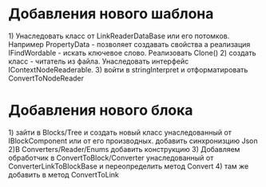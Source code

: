﻿<h1>Добавления нового шаблона</h1>
<p>
1)  Унаследовать класс от LinkReaderDataBase или его потомков. 
Например PropertyData - позволяет создавать свойства а реализация IFindWordable - искать ключевое слово.
Реализовать Clone()
2) создать класс - читатель из файла. Унаследовать интерфейс IContextNodeReaderable.
3) войти в stringInterpret и отформатировать ConvertToNodeReader</p>

<h1>Добавления нового блока</h1>
<p>1) зайти в Blocks/Tree и создать новый класс унаследованный от IBlockComponent или от его производных.
добавить синхронизцию Json
2)В Converters/Reader/Enums добавить конструкцию
3) Добавляем обработчик в ConvertToBlock/Converter унаследованный от ConverterLinkToBlockBase 
и переопределить метод Convert
4) там же добавить в метод ConvertToLink</p>
